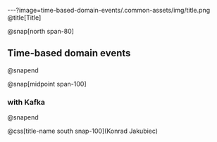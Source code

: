 ---?image=time-based-domain-events/.common-assets/img/title.png
@title[Title]

@snap[north span-80]
## Time-based domain events
@snapend

@snap[midpoint span-100]
### with Kafka
@snapend

@css[title-name south snap-100](Konrad Jakubiec)